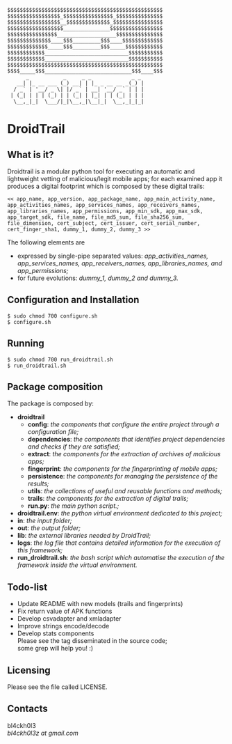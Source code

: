     $$$$$$$$$$$$$$$$$$$$$$$$$$$$$$$$$$$$$$$$$$$$$$$$$$
    $$$$$$$$$$$$$$$$$_$$$$$$$$$$$$$$$$_$$$$$$$$$$$$$$$
    $$$$$$$$$$$$$$$$$__$$$$$$$$$$$$$$_$$$$$$$$$$$$$$$$
    $$$$$$$$$$$$$$$$$$_______________$$$$$$$$$$$$$$$$$
    $$$$$$$$$$$$$$$$___________________$$$$$$$$$$$$$$$
    $$$$$$$$$$$$$$____$$$_________$$$____$$$$$$$$$$$$$
    $$$$$$$$$$$$$_____$$$_________$$$_____$$$$$$$$$$$$
    $$$$$$$$$$$$___________________________$$$$$$$$$$$
    $$$$$$$$$$$$___________________________$$$$$$$$$$$
    $$$$$$$$$$$$$$$$$$$$$$$$$$$$$$$$$$$$$$$$$$$$$$$$$$
    $$$$_____$$$____________________________$$$____$$$
          _           _     _ _             _ _
       __| |_ __ ___ (_) __| | |_ _ __ __ _(_) |
      / _` | '__/ _ \| |/ _` | __| '__/ _` | | |
     | (_| | | | (_) | | (_| | |_| | | (_| | | |
      \__,_|_|  \___/|_|\__,_|\__|_|  \__,_|_|_|


# DroidTrail

## What is it?

Droidtrail is a modular python tool for executing an automatic and lightweight
vetting of malicious/legit mobile apps; for each examined app it
produces a digital footprint which is composed by these digital trails:

``<< app_name, app_version, app_package_name, app_main_activity_name, 
     app_activities_names, app_services_names, app_receivers_names, 
     app_libraries_names, app_permissions, app_min_sdk, app_max_sdk, 
     app_target_sdk, file_name, file_md5_sum, file_sha256_sum, 
     file_dimension, cert_subject, cert_issuer, cert_serial_number, 
     cert_finger_sha1, dummy_1, dummy_2, dummy_3 >>``

The following elements are
  - expressed by single-pipe separated values: *app_activities_names, 
    app_services_names, app_receivers_names, app_libraries_names,
    and app_permissions;*
  - for future evolutions: *dummy_1, dummy_2 and dummy_3.*


## Configuration and Installation

``$ sudo chmod 700 configure.sh``  
``$ configure.sh``


## Running

``$ sudo chmod 700 run_droidtrail.sh``  
``$ run_droidtrail.sh``


## Package composition

The package is composed by:  
  - **droidtrail**  
      - **config**: *the components that configure the entire project through a configuration file;*  
      - **dependencies**: *the components that identifies project dependencies
                      and checks if they are satisfied;*  
      - **extract**: *the components for the extraction of archives of malicious apps;*  
      - **fingerprint**: *the components for the fingerprinting of mobile apps;*  
      - **persistence**: *the components for managing the persistence of the results;*  
      - **utils**: *the collections of useful and reusable functions and methods;*  
      - **trails**: *the components for the extraction of digital trails;*  
      - **run.py**: *the main python script.;*  
  - **droidtrail.env**: *the python virtual environment dedicated to this project;*  
  - **in**: *the input folder;*  
  - **out**: *the output folder;*  
  - **lib**: *the external libraries needed by DroidTrail;*  
  - **logs**: *the log file that contains detailed information for the execution of this framework;*  
  - **run_droidtrail.sh**: *the bash script which automatise the execution of the
                       framework inside the virtual environment.*


## Todo-list

  - Update README with new models (trails and fingerprints)
  - Fix return value of APK functions
  - Develop csvadapter and xmladapter
  - Improve strings encode/decode  
  - Develop stats components  
Please see the <TODO> tag disseminated in the source code;  
some grep will help you! :)


## Licensing

Please see the file called LICENSE.


## Contacts

bl4ckh0l3  
*bl4ckh0l3z at gmail.com*
